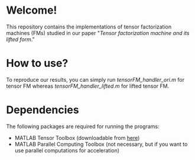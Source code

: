 # Welcome!

This repository contains the implementations of tensor factorization machines (FMs) studied in our paper "*Tensor factorization machine and its lifted form*."

# How to use?

To reproduce our results, you can simply run *tensorFM_handler_ori.m* for tensor FM whereas *tensorFM_handler_lifted.m* for lifted tensor FM.

# Dependencies

The following packages are required for running the programs:

- MATLAB Tensor Toolbox (downloadable from [here](https://www.tensortoolbox.org/))
- MATLAB Parallel Computing Toolbox (not necessary, but if you want to use parallel computations for acceleration)
